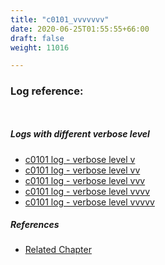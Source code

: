 ```yaml
---
title: "c0101_vvvvvvv"
date: 2020-06-25T01:55:55+66:00
draft: false
weight: 11016

---
```


### Log reference: <no value>

```
    
```

##### Logs with different verbose level
* [c0101 log - verbose level v](../../logs/c0101_v)
* [c0101 log - verbose level vv](../../logs/c0101_vv)
* [c0101 log - verbose level vvv](../../logs/c0101_vvv)
* [c0101 log - verbose level vvvv](../../logs/c0101_vvvv)
* [c0101 log - verbose level vvvvv](../../logs/c0101_vvvvv)

##### References
* [Related Chapter](../../test-debug/c0101)
